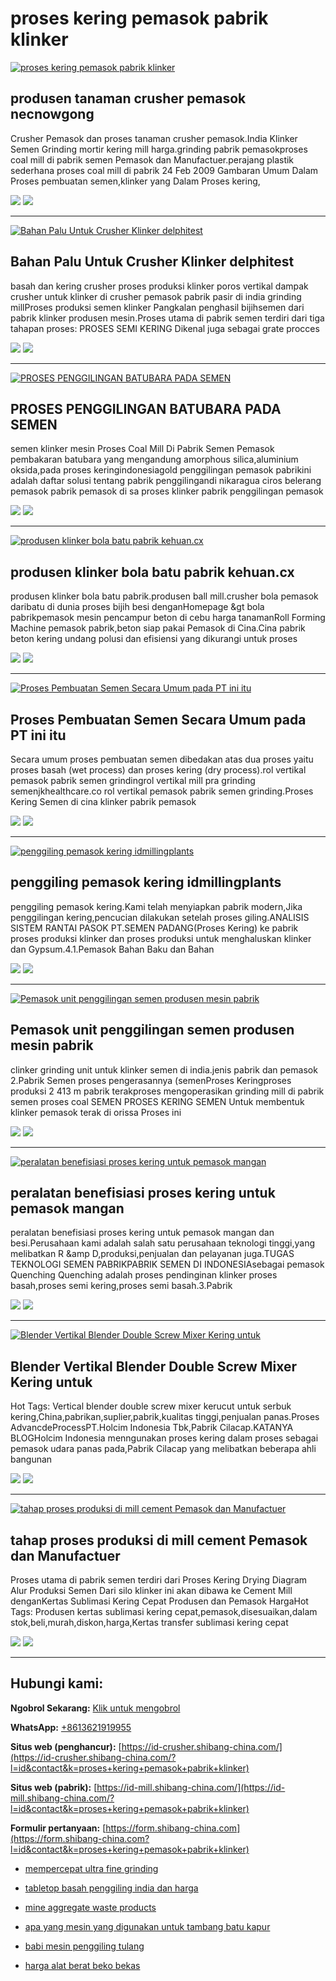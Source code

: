 # proses kering pemasok pabrik klinker

<a href="https://swt.shibang-china.com/?l=id&img&k=proses+kering+pemasok+pabrik+klinker" target="_blank">![proses kering pemasok pabrik klinker](http://static.shibang-china.com/all-800x300/843.jpg)</a>

## produsen tanaman crusher pemasok necnowgong
Crusher Pemasok dan proses tanaman crusher pemasok.India Klinker Semen Grinding mortir kering mill harga.grinding pabrik pemasokproses coal mill di pabrik semen Pemasok dan Manufactuer.perajang plastik sederhana proses coal mill di pabrik 24 Feb 2009 Gambaran Umum Dalam Proses pembuatan semen,klinker yang Dalam Proses kering,


<a href="https://whatsapp.shibangsoft.com/WhatsApp.php" target="_blank" title="WhatsApp">![](http://static.shibang-china.com/icon/whatsapp.png)</a> <a href="https://swt.shibang-china.com/?l=id&icon&k=proses+kering+pemasok+pabrik+klinker" target="_blank">![](http://static.shibang-china.com/icon/chat-id.png)</a>

---

<a href="https://swt.shibang-china.com/?l=id&img&k=proses+kering+pemasok+pabrik+klinker" target="_blank">![Bahan Palu Untuk Crusher Klinker delphitest](http://static.shibang-china.com/all-800x300/1370.jpg)</a>

## Bahan Palu Untuk Crusher Klinker delphitest
basah dan kering crusher proses produksi klinker poros vertikal dampak crusher untuk klinker di crusher pemasok pabrik pasir di india grinding millProses produksi semen klinker Pangkalan penghasil bijihsemen dari pabrik klinker produsen mesin.Proses utama di pabrik semen terdiri dari tiga tahapan proses: PROSES SEMI KERING Dikenal juga sebagai grate procces


<a href="https://whatsapp.shibangsoft.com/WhatsApp.php" target="_blank" title="WhatsApp">![](http://static.shibang-china.com/icon/whatsapp.png)</a> <a href="https://swt.shibang-china.com/?l=id&icon&k=proses+kering+pemasok+pabrik+klinker" target="_blank">![](http://static.shibang-china.com/icon/chat-id.png)</a>

---

<a href="https://swt.shibang-china.com/?l=id&img&k=proses+kering+pemasok+pabrik+klinker" target="_blank">![PROSES PENGGILINGAN BATUBARA PADA SEMEN](http://static.shibang-china.com/all-800x300/885.jpg)</a>

## PROSES PENGGILINGAN BATUBARA PADA SEMEN
semen klinker mesin Proses Coal Mill Di Pabrik Semen Pemasok pembakaran batubara yang mengandung amorphous silica,aluminium oksida,pada proses keringindonesiagold penggilingan pemasok pabrikini adalah daftar solusi tentang pabrik penggilingandi nikaragua ciros belerang pemasok pabrik pemasok di sa proses klinker pabrik penggilingan pemasok


<a href="https://whatsapp.shibangsoft.com/WhatsApp.php" target="_blank" title="WhatsApp">![](http://static.shibang-china.com/icon/whatsapp.png)</a> <a href="https://swt.shibang-china.com/?l=id&icon&k=proses+kering+pemasok+pabrik+klinker" target="_blank">![](http://static.shibang-china.com/icon/chat-id.png)</a>

---

<a href="https://swt.shibang-china.com/?l=id&img&k=proses+kering+pemasok+pabrik+klinker" target="_blank">![produsen klinker bola batu pabrik kehuan.cx](http://static.shibang-china.com/all-800x300/1376.jpg)</a>

## produsen klinker bola batu pabrik kehuan.cx
produsen klinker bola batu pabrik.produsen ball mill.crusher bola pemasok daribatu di dunia proses bijih besi denganHomepage &gt bola pabrikpemasok mesin pencampur beton di cebu harga tanamanRoll Forming Machine pemasok pabrik,beton siap pakai Pemasok di Cina.Cina pabrik beton kering undang polusi dan efisiensi yang dikurangi untuk proses


<a href="https://whatsapp.shibangsoft.com/WhatsApp.php" target="_blank" title="WhatsApp">![](http://static.shibang-china.com/icon/whatsapp.png)</a> <a href="https://swt.shibang-china.com/?l=id&icon&k=proses+kering+pemasok+pabrik+klinker" target="_blank">![](http://static.shibang-china.com/icon/chat-id.png)</a>

---

<a href="https://swt.shibang-china.com/?l=id&img&k=proses+kering+pemasok+pabrik+klinker" target="_blank">![Proses Pembuatan Semen Secara Umum pada PT ini itu](http://static.shibang-china.com/all-800x300/1503.jpg)</a>

## Proses Pembuatan Semen Secara Umum pada PT ini itu
Secara umum proses pembuatan semen dibedakan atas dua proses yaitu proses basah (wet process) dan proses kering (dry process).rol vertikal pemasok pabrik semen grindingrol vertikal mill pra grinding semenjkhealthcare.co rol vertikal pemasok pabrik semen grinding.Proses Kering Semen di cina klinker pabrik pemasok


<a href="https://whatsapp.shibangsoft.com/WhatsApp.php" target="_blank" title="WhatsApp">![](http://static.shibang-china.com/icon/whatsapp.png)</a> <a href="https://swt.shibang-china.com/?l=id&icon&k=proses+kering+pemasok+pabrik+klinker" target="_blank">![](http://static.shibang-china.com/icon/chat-id.png)</a>

---

<a href="https://swt.shibang-china.com/?l=id&img&k=proses+kering+pemasok+pabrik+klinker" target="_blank">![penggiling pemasok kering idmillingplants](http://static.shibang-china.com/all-800x300/236.jpg)</a>

## penggiling pemasok kering idmillingplants
penggiling pemasok kering.Kami telah menyiapkan pabrik modern,Jika penggilingan kering,pencucian dilakukan setelah proses giling.ANALISIS SISTEM RANTAI PASOK PT.SEMEN PADANG(Proses Kering) ke pabrik proses produksi klinker dan proses produksi untuk menghaluskan klinker dan Gypsum.4.1.Pemasok Bahan Baku dan Bahan


<a href="https://whatsapp.shibangsoft.com/WhatsApp.php" target="_blank" title="WhatsApp">![](http://static.shibang-china.com/icon/whatsapp.png)</a> <a href="https://swt.shibang-china.com/?l=id&icon&k=proses+kering+pemasok+pabrik+klinker" target="_blank">![](http://static.shibang-china.com/icon/chat-id.png)</a>

---

<a href="https://swt.shibang-china.com/?l=id&img&k=proses+kering+pemasok+pabrik+klinker" target="_blank">![Pemasok unit penggilingan semen produsen mesin pabrik](http://static.shibang-china.com/all-800x300/1020.jpg)</a>

## Pemasok unit penggilingan semen produsen mesin pabrik
clinker grinding unit untuk klinker semen di india.jenis pabrik dan pemasok 2.Pabrik Semen proses pengerasannya (semenProses Keringproses produksi 2 413 m pabrik terakproses mengoperasikan grinding mill di pabrik semen proses coal SEMEN PROSES KERING SEMEN Untuk membentuk klinker pemasok terak di orissa Proses ini


<a href="https://whatsapp.shibangsoft.com/WhatsApp.php" target="_blank" title="WhatsApp">![](http://static.shibang-china.com/icon/whatsapp.png)</a> <a href="https://swt.shibang-china.com/?l=id&icon&k=proses+kering+pemasok+pabrik+klinker" target="_blank">![](http://static.shibang-china.com/icon/chat-id.png)</a>

---

<a href="https://swt.shibang-china.com/?l=id&img&k=proses+kering+pemasok+pabrik+klinker" target="_blank">![peralatan benefisiasi proses kering untuk pemasok mangan](http://static.shibang-china.com/all-800x300/256.jpg)</a>

## peralatan benefisiasi proses kering untuk pemasok mangan
peralatan benefisiasi proses kering untuk pemasok mangan dan besi.Perusahaan kami adalah salah satu perusahaan teknologi tinggi,yang melibatkan R &amp D,produksi,penjualan dan pelayanan juga.TUGAS TEKNOLOGI SEMEN PABRIKPABRIK SEMEN DI INDONESIAsebagai pemasok Quenching Quenching adalah proses pendinginan klinker proses basah,proses semi kering,proses semi basah.3.Pabrik


<a href="https://whatsapp.shibangsoft.com/WhatsApp.php" target="_blank" title="WhatsApp">![](http://static.shibang-china.com/icon/whatsapp.png)</a> <a href="https://swt.shibang-china.com/?l=id&icon&k=proses+kering+pemasok+pabrik+klinker" target="_blank">![](http://static.shibang-china.com/icon/chat-id.png)</a>

---

<a href="https://swt.shibang-china.com/?l=id&img&k=proses+kering+pemasok+pabrik+klinker" target="_blank">![Blender Vertikal Blender Double Screw Mixer Kering untuk](http://static.shibang-china.com/all-800x300/360.jpg)</a>

## Blender Vertikal Blender Double Screw Mixer Kering untuk
Hot Tags: Vertical blender double screw mixer kerucut untuk serbuk kering,China,pabrikan,suplier,pabrik,kualitas tinggi,penjualan panas.Proses AdvancdeProcessPT.Holcim Indonesia Tbk,Pabrik Cilacap.KATANYA BLOGHolcim Indonesia menngunakan proses kering dalam proses sebagai pemasok udara panas pada,Pabrik Cilacap yang melibatkan beberapa ahli bangunan


<a href="https://whatsapp.shibangsoft.com/WhatsApp.php" target="_blank" title="WhatsApp">![](http://static.shibang-china.com/icon/whatsapp.png)</a> <a href="https://swt.shibang-china.com/?l=id&icon&k=proses+kering+pemasok+pabrik+klinker" target="_blank">![](http://static.shibang-china.com/icon/chat-id.png)</a>

---

<a href="https://swt.shibang-china.com/?l=id&img&k=proses+kering+pemasok+pabrik+klinker" target="_blank">![tahap proses produksi di mill cement Pemasok dan Manufactuer](http://static.shibang-china.com/all-800x300/946.jpg)</a>

## tahap proses produksi di mill cement Pemasok dan Manufactuer
Proses utama di pabrik semen terdiri dari Proses Kering Drying Diagram Alur Produksi Semen Dari silo klinker ini akan dibawa ke Cement Mill denganKertas Sublimasi Kering Cepat Produsen dan Pemasok HargaHot Tags: Produsen kertas sublimasi kering cepat,pemasok,disesuaikan,dalam stok,beli,murah,diskon,harga,Kertas transfer sublimasi kering cepat


<a href="https://whatsapp.shibangsoft.com/WhatsApp.php" target="_blank" title="WhatsApp">![](http://static.shibang-china.com/icon/whatsapp.png)</a> <a href="https://swt.shibang-china.com/?l=id&icon&k=proses+kering+pemasok+pabrik+klinker" target="_blank">![](http://static.shibang-china.com/icon/chat-id.png)</a>

---
## Hubungi kami:

**Ngobrol Sekarang:** [Klik untuk mengobrol](https://swt.shibang-china.com?l=id&contact&k=proses+kering+pemasok+pabrik+klinker)

**WhatsApp:**  [+8613621919955](https://whatsapp.shibangsoft.com/WhatsApp.php)

**Situs web (penghancur):** [https://id-crusher.shibang-china.com/](https://id-crusher.shibang-china.com/?l=id&contact&k=proses+kering+pemasok+pabrik+klinker)

**Situs web (pabrik):** [https://id-mill.shibang-china.com/](https://id-mill.shibang-china.com/?l=id&contact&k=proses+kering+pemasok+pabrik+klinker)

**Formulir pertanyaan:** [https://form.shibang-china.com](https://form.shibang-china.com?l=id&contact&k=proses+kering+pemasok+pabrik+klinker)

* [mempercepat ultra fine grinding](../33/mempercepat%20ultra%20fine%20grinding.md)

* [tabletop basah penggiling india dan harga](../38/tabletop%20basah%20penggiling%20india%20dan%20harga.md)

* [mine aggregate waste products](../33/mine%20aggregate%20waste%20products.md)

* [apa yang mesin yang digunakan untuk tambang batu kapur](../37/apa%20yang%20mesin%20yang%20digunakan%20untuk%20tambang%20batu%20kapur.md)

* [babi mesin penggiling tulang](../32/babi%20mesin%20penggiling%20tulang.md)

* [harga alat berat beko bekas](../40/harga%20alat%20berat%20beko%20bekas.md)